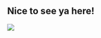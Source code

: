 ## Nice to see ya here!
[![](https://img.shields.io/badge/email-chngng0103%40gmail.com-red)](mailto:chngng0103@gmail.com)


<!--
<div>
  <img align="left" width="35%" height="35%" src="https://github-readme-stats.vercel.app/api/top-langs/?username=chaingng&layout=compact">
  <img align="right" width="60%" height="60%" src="https://github-readme-stats.vercel.app/api?username=chaingng&show_icons=true&count_private=true">
</div>


[![trophy](https://github-profile-trophy.vercel.app/?username=chaingng)](https://github.com/ryo-ma/github-profile-trophy)
-->


<!--
**chaingng/chaingng** is a ✨ _special_ ✨ repository because its `README.md` (this file) appears on your GitHub profile.

Here are some ideas to get you started:

- 🔭 I’m currently working on ...
- 🌱 I’m currently learning ...
- 👯 I’m looking to collaborate on ...
- 🤔 I’m looking for help with ...
- 💬 Ask me about ...
- 📫 How to reach me: ...
- 😄 Pronouns: ...
- ⚡ Fun fact: ...
-->

<!-- <a href="https://github.com/anuraghazra/github-readme-stats">
  <img align="center"　width="400" src="https://github-readme-stats.vercel.app/api/top-langs/?username=chaingng&hide=html,css&layout=compact" />
</a>
<a href="https://github.com/anuraghazra/convoychat">
  <img align="center" width="400" src="https://github-readme-stats.vercel.app/api?username=chaingng&count_private=true&hide=prs&show_icons=true&include_all_commits=true" />
</a>


[![trophy](https://github-profile-trophy.vercel.app/?username=chaingng)](https://github.com/ryo-ma/github-profile-trophy)
 -->
